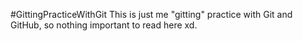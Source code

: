 #GittingPracticeWithGit
This is just me "gitting" practice with Git and GitHub, so nothing important to read here xd.